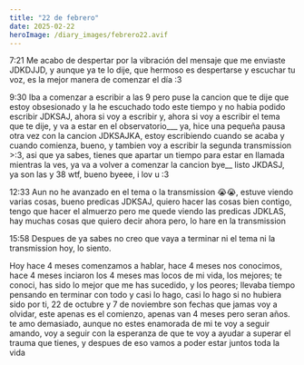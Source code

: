 ```yaml
---
title: "22 de febrero"
date: 2025-02-22
heroImage: /diary_images/febrero22.avif
---
```


7:21 Me acabo de despertar por la vibración del mensaje que me enviaste JDKDJJD, y aunque ya te lo dije, que hermoso es despertarse y escuchar tu voz, es la mejor manera de comenzar el día :3

9:30 Iba a comenzar a escribir a las 9 pero puse la cancion que te dije que estoy obsesionado y la he escuchado todo este tiempo y no habia podido escribir JDKSAJ, ahora si voy a escribir y, ahora si voy a escribir el tema que te dije, y va a estar en el observatorio___ ya, hice una pequeña pausa otra vez con la cancion JDKSAJKA, estoy escribiendo cuando se acaba y cuando comienza, bueno, y tambien voy a escribir la segunda transmission >:3, asi que ya sabes, tienes que apartar un tiempo para estar en llamada mientras la ves, ya va a volver a comenzar la cancion bye__ listo JKDASJ, ya son las y 38 wtf, bueno byeee, i lov u :3

12:33 Aun no he avanzado en el tema o la transmission 😭😭, estuve viendo varias cosas, bueno predicas JDKSAJ, quiero hacer las cosas bien contigo, tengo que hacer el almuerzo pero me quede viendo las predicas JDKLAS, hay muchas cosas que quiero decir ahora pero, lo hare en la transmission

15:58 Despues de ya sabes no creo que vaya a terminar ni el tema ni la transmission hoy, lo siento.

Hoy hace 4 meses comenzamos a hablar, hace 4 meses nos conocimos, hace 4 meses inciaron los 4 meses mas locos de mi vida, los mejores; te conoci, has sido lo mejor que me has sucedido, y los peores; llevaba tiempo pensando en terminar con todo y casi lo hago, casi lo hago si no hubiera sido por ti, 22 de octubre y 7 de noviembre son fechas que jamas voy a olvidar, este apenas es el comienzo, apenas van 4 meses pero seran años. te amo demasiado, aunque no estes enamorada de mi te voy a seguir amando, voy a seguir con la esperanza de que te voy a ayudar a superar el trauma que tienes, y despues de eso vamos a poder estar juntos toda la vida
